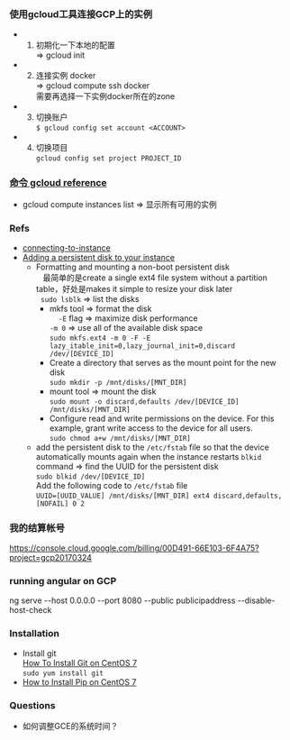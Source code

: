 ### 使用gcloud工具连接GCP上的实例
+ 1. 初期化一下本地的配置  
 => gcloud init  
+ 2. 连接实例 docker  
 => gcloud compute ssh docker  
 需要再选择一下实例docker所在的zone  
+ 3. 切换账户  
 `$ gcloud config set account <ACCOUNT>`
+ 4. 切换项目  
 `gcloud config set project PROJECT_ID`

### [命令 gcloud reference](https://cloud.google.com/sdk/gcloud/reference/)
+ gcloud compute instances list => 显示所有可用的实例  

### Refs
+ [connecting-to-instance](https://cloud.google.com/compute/docs/instances/connecting-to-instance#sshingcloud)
+ [Adding a persistent disk to your instance](https://cloud.google.com/compute/docs/disks/add-persistent-disk#create_disk)
  + Formatting and mounting a non-boot persistent disk  
    最简单的是create a single ext4 file system without a partition table，好处是makes it simple to resize your disk later  
    `sudo lsblk` => list the disks  
      + mkfs tool => format the disk  
      `-E` flag => maximize disk performance  
      `-m 0` => use all of the available disk space  
      `sudo mkfs.ext4 -m 0 -F -E lazy_itable_init=0,lazy_journal_init=0,discard /dev/[DEVICE_ID]`  
      + Create a directory that serves as the mount point for the new disk  
      `sudo mkdir -p /mnt/disks/[MNT_DIR]`  
      + mount tool => mount the disk  
      `sudo mount -o discard,defaults /dev/[DEVICE_ID] /mnt/disks/[MNT_DIR]`
      + Configure read and write permissions on the device. For this example, grant write access to the device for all users.  
      `sudo chmod a+w /mnt/disks/[MNT_DIR]`  
  + add the persistent disk to the `/etc/fstab` file so that the device automatically mounts again when the instance restarts
    `blkid` command => find the UUID for the persistent disk  
    `sudo blkid /dev/[DEVICE_ID]`  
    Add the following code to `/etc/fstab` file  
    `UUID=[UUID_VALUE] /mnt/disks/[MNT_DIR] ext4 discard,defaults,[NOFAIL] 0 2`  
    


### 我的结算帐号
https://console.cloud.google.com/billing/00D491-66E103-6F4A75?project=gcp20170324

### running angular on GCP
ng serve --host 0.0.0.0 --port 8080 --public publicipaddress  --disable-host-check


### Installation
+ Install git  
  [How To Install Git on CentOS 7](https://www.digitalocean.com/community/tutorials/how-to-install-git-on-centos-7)  
  `sudo yum install git`
+ [How to Install Pip on CentOS 7](https://www.liquidweb.com/kb/how-to-install-pip-on-centos-7/)  

### Questions
+ 如何调整GCE的系统时间？
